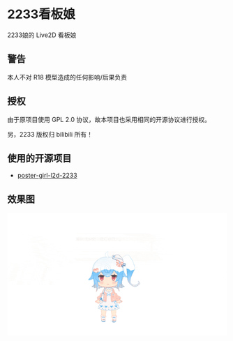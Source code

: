 # 2233看板娘
2233娘的 Live2D 看板娘

## 警告
本人不对 R18 模型造成的任何影响/后果负责

## 授权
由于原项目使用 GPL 2.0 协议，故本项目也采用相同的开源协议进行授权。

另，2233 版权归 bilibili 所有！

## 使用的开源项目
 - [poster-girl-l2d-2233](https://github.com/xb2016/poster-girl-l2d-2233)

## 效果图
![waifu](ScreenShot/waifu.gif)